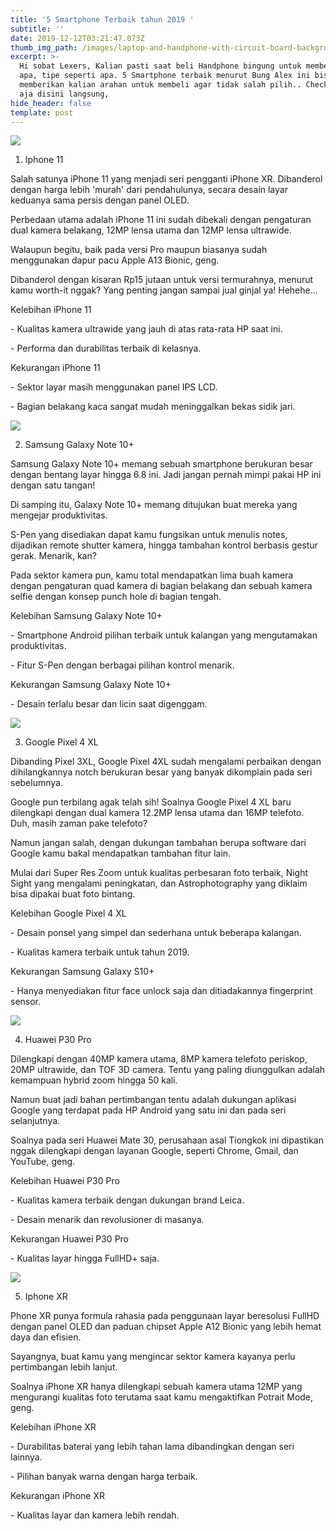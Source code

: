 ```yaml
---
title: '5 Smartphone Terbaik tahun 2019 '
subtitle: ''
date: 2019-12-12T03:21:47.073Z
thumb_img_path: /images/laptop-and-handphone-with-circuit-board-background_1970904.jpg
excerpt: >-
  Hi sobat Lexers, Kalian pasti saat beli Handphone bingung untuk membeli merk
  apa, tipe seperti apa. 5 Smartphone terbaik menurut Bung Alex ini bisa
  memberikan kalian arahan untuk membeli agar tidak salah pilih.. Check it out
  aja disini langsung,
hide_header: false
template: post
---
```

![](/images/iphone11.png)

1. Iphone 11

Salah satunya iPhone 11 yang menjadi seri pengganti iPhone XR. Dibanderol dengan harga lebih 'murah' dari pendahulunya, secara desain layar keduanya sama persis dengan panel OLED.

Perbedaan utama adalah iPhone 11 ini sudah dibekali dengan pengaturan dual kamera belakang, 12MP lensa utama dan 12MP lensa ultrawide.

Walaupun begitu, baik pada versi Pro maupun biasanya sudah menggunakan dapur pacu Apple A13 Bionic, geng.

Dibanderol dengan kisaran Rp15 jutaan untuk versi termurahnya, menurut kamu worth-it nggak? Yang penting jangan sampai jual ginjal ya! Hehehe...

Kelebihan iPhone 11

\- Kualitas kamera ultrawide yang jauh di atas rata-rata HP saat ini.

\- Performa dan durabilitas terbaik di kelasnya.

Kekurangan iPhone 11

\- Sektor layar masih menggunakan panel IPS LCD.

\- Bagian belakang kaca sangat mudah meninggalkan bekas sidik jari.

![](/images/samsung-note10-.jpg)

2. Samsung Galaxy Note 10+

Samsung Galaxy Note 10+ memang sebuah smartphone berukuran besar dengan bentang layar hingga 6.8 ini. Jadi jangan pernah mimpi pakai HP ini dengan satu tangan!

Di samping itu, Galaxy Note 10+ memang ditujukan buat mereka yang mengejar produktivitas.

S-Pen yang disediakan dapat kamu fungsikan untuk menulis notes, dijadikan remote shutter kamera, hingga tambahan kontrol berbasis gestur gerak. Menarik, kan?

Pada sektor kamera pun, kamu total mendapatkan lima buah kamera dengan pengaturan quad kamera di bagian belakang dan sebuah kamera selfie dengan konsep punch hole di bagian tengah.

Kelebihan Samsung Galaxy Note 10+

\- Smartphone Android pilihan terbaik untuk kalangan yang mengutamakan produktivitas.

\- Fitur S-Pen dengan berbagai pilihan kontrol menarik.

Kekurangan Samsung Galaxy Note 10+

\- Desain terlalu besar dan licin saat digenggam.

![](/images/images-1-.jpg)

3. Google Pixel 4 XL

Dibanding Pixel 3XL, Google Pixel 4XL sudah mengalami perbaikan dengan dihilangkannya notch berukuran besar yang banyak dikomplain pada seri sebelumnya.

Google pun terbilang agak telah sih! Soalnya Google Pixel 4 XL baru dilengkapi dengan dual kamera 12.2MP lensa utama dan 16MP telefoto. Duh, masih zaman pake telefoto?

Namun jangan salah, dengan dukungan tambahan berupa software dari Google kamu bakal mendapatkan tambahan fitur lain.

Mulai dari Super Res Zoom untuk kualitas perbesaran foto terbaik, Night Sight yang mengalami peningkatan, dan Astrophotography yang diklaim bisa dipakai buat foto bintang.

Kelebihan Google Pixel 4 XL

\- Desain ponsel yang simpel dan sederhana untuk beberapa kalangan.

\- Kualitas kamera terbaik untuk tahun 2019.

Kekurangan Samsung Galaxy S10+

\- Hanya menyediakan fitur face unlock saja dan ditiadakannya fingerprint sensor.

![](/images/huawei_p30_pro_l_1.jpg)

4. Huawei P30 Pro

Dilengkapi dengan 40MP kamera utama, 8MP kamera telefoto periskop, 20MP ultrawide, dan TOF 3D camera. Tentu yang paling diunggulkan adalah kemampuan hybrid zoom hingga 50 kali.

Namun buat jadi bahan pertimbangan tentu adalah dukungan aplikasi Google yang terdapat pada HP Android yang satu ini dan pada seri selanjutnya.

Soalnya pada seri Huawei Mate 30, perusahaan asal Tiongkok ini dipastikan nggak dilengkapi dengan layanan Google, seperti Chrome, Gmail, dan YouTube, geng.

Kelebihan Huawei P30 Pro

\- Kualitas kamera terbaik dengan dukungan brand Leica.

\- Desain menarik dan revolusioner di masanya.

Kekurangan Huawei P30 Pro

\- Kualitas layar hingga FullHD+ saja.

![](/images/iphone_xr.jpg)

5. Iphone XR

Phone XR punya formula rahasia pada penggunaan layar beresolusi FullHD dengan panel OLED dan paduan chipset Apple A12 Bionic yang lebih hemat daya dan efisien.

Sayangnya, buat kamu yang mengincar sektor kamera kayanya perlu pertimbangan lebih lanjut.

Soalnya iPhone XR hanya dilengkapi sebuah kamera utama 12MP yang mengurangi kualitas foto terutama saat kamu mengaktifkan Potrait Mode, geng.

Kelebihan iPhone XR

\- Durabilitas baterai yang lebih tahan lama dibandingkan dengan seri lainnya.

\- Pilihan banyak warna dengan harga terbaik.

Kekurangan iPhone XR

\- Kualitas layar dan kamera lebih rendah.
